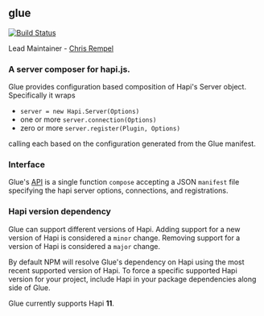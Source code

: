 ## glue

[![Build Status](https://travis-ci.org/hapijs/glue.svg)](https://travis-ci.org/hapijs/glue)

Lead Maintainer - [Chris Rempel](https://github.com/csrl)

### A server composer for hapi.js.

Glue provides configuration based composition of Hapi's Server object. Specifically it wraps

 * `server = new Hapi.Server(Options)`
 * one or more `server.connection(Options)`
 * zero or more `server.register(Plugin, Options)`

calling each based on the configuration generated from the Glue manifest.

### Interface

Glue's [API](API.md) is a single function `compose` accepting a JSON `manifest` file specifying the hapi server options, connections, and registrations.

### Hapi version dependency

Glue can support different versions of Hapi. Adding support for a new version of Hapi is considered a `minor` change. Removing support for a version of Hapi is considered a `major` change.

By default NPM will resolve Glue's dependency on Hapi using the most recent supported version of Hapi. To force a specific supported Hapi version for your project, include Hapi in your package dependencies along side of Glue.

Glue currently supports Hapi **11**.
